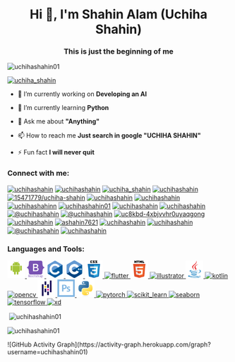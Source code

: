 <h1 align="center">Hi 👋, I'm Shahin Alam (Uchiha Shahin)</h1>
<h3 align="center">This is just the beginning of me</h3>

<p align="left"> <img src="https://komarev.com/ghpvc/?username=uchihashahin01&label=Profile%20views&color=0e75b6&style=flat" alt="uchihashahin01" /> </p>

<p align="left"> <a href="https://twitter.com/uchiha_shahin" target="blank"><img src="https://img.shields.io/twitter/follow/uchiha_shahin?logo=twitter&style=for-the-badge" alt="uchiha_shahin" /></a> </p>

- 🔭 I’m currently working on **Developing an AI**

- 🌱 I’m currently learning **Python**

- 💬 Ask me about **"Anything"**

- 📫 How to reach me **Just search in google "UCHIHA SHAHIN"**

- ⚡ Fun fact **I will never quit**

<h3 align="left">Connect with me:</h3>
<p align="left">
<a href="https://codepen.io/uchihashahin" target="blank"><img align="center" src="https://raw.githubusercontent.com/rahuldkjain/github-profile-readme-generator/master/src/images/icons/Social/codepen.svg" alt="uchihashahin" height="30" width="40" /></a>
<a href="https://dev.to/uchihashahin" target="blank"><img align="center" src="https://raw.githubusercontent.com/rahuldkjain/github-profile-readme-generator/master/src/images/icons/Social/devto.svg" alt="uchihashahin" height="30" width="40" /></a>
<a href="https://twitter.com/uchiha_shahin" target="blank"><img align="center" src="https://raw.githubusercontent.com/rahuldkjain/github-profile-readme-generator/master/src/images/icons/Social/twitter.svg" alt="uchiha_shahin" height="30" width="40" /></a>
<a href="https://linkedin.com/in/uchihashahin" target="blank"><img align="center" src="https://raw.githubusercontent.com/rahuldkjain/github-profile-readme-generator/master/src/images/icons/Social/linked-in-alt.svg" alt="uchihashahin" height="30" width="40" /></a>
<a href="https://stackoverflow.com/users/15471779/uchiha-shahin" target="blank"><img align="center" src="https://raw.githubusercontent.com/rahuldkjain/github-profile-readme-generator/master/src/images/icons/Social/stack-overflow.svg" alt="15471779/uchiha-shahin" height="30" width="40" /></a>
<a href="https://codesandbox.com/uchihashahin" target="blank"><img align="center" src="https://raw.githubusercontent.com/rahuldkjain/github-profile-readme-generator/master/src/images/icons/Social/codesandbox.svg" alt="uchihashahin" height="30" width="40" /></a>
<a href="https://kaggle.com/uchihashahin" target="blank"><img align="center" src="https://raw.githubusercontent.com/rahuldkjain/github-profile-readme-generator/master/src/images/icons/Social/kaggle.svg" alt="uchihashahin" height="30" width="40" /></a>
<a href="https://fb.com/uchihashahinn" target="blank"><img align="center" src="https://raw.githubusercontent.com/rahuldkjain/github-profile-readme-generator/master/src/images/icons/Social/facebook.svg" alt="uchihashahinn" height="30" width="40" /></a>
<a href="https://instagram.com/uchihashahin01" target="blank"><img align="center" src="https://raw.githubusercontent.com/rahuldkjain/github-profile-readme-generator/master/src/images/icons/Social/instagram.svg" alt="uchihashahin01" height="30" width="40" /></a>
<a href="https://dribbble.com/uchihashahin" target="blank"><img align="center" src="https://raw.githubusercontent.com/rahuldkjain/github-profile-readme-generator/master/src/images/icons/Social/dribbble.svg" alt="uchihashahin" height="30" width="40" /></a>
<a href="https://www.behance.net/uchihashahin" target="blank"><img align="center" src="https://raw.githubusercontent.com/rahuldkjain/github-profile-readme-generator/master/src/images/icons/Social/behance.svg" alt="uchihashahin" height="30" width="40" /></a>
<a href="https://hashnode.com/@uchihashahin" target="blank"><img align="center" src="https://raw.githubusercontent.com/rahuldkjain/github-profile-readme-generator/master/src/images/icons/Social/hashnode.svg" alt="@uchihashahin" height="30" width="40" /></a>
<a href="https://medium.com/@uchihashahin" target="blank"><img align="center" src="https://raw.githubusercontent.com/rahuldkjain/github-profile-readme-generator/master/src/images/icons/Social/medium.svg" alt="@uchihashahin" height="30" width="40" /></a>
<a href="https://www.youtube.com/c/uc8kbd-4xbjvvhr0uyaqgong" target="blank"><img align="center" src="https://raw.githubusercontent.com/rahuldkjain/github-profile-readme-generator/master/src/images/icons/Social/youtube.svg" alt="uc8kbd-4xbjvvhr0uyaqgong" height="30" width="40" /></a>
<a href="https://www.codechef.com/users/uchihashahin" target="blank"><img align="center" src="https://cdn.jsdelivr.net/npm/simple-icons@3.1.0/icons/codechef.svg" alt="uchihashahin" height="30" width="40" /></a>
<a href="https://www.hackerrank.com/ashahin7621" target="blank"><img align="center" src="https://raw.githubusercontent.com/rahuldkjain/github-profile-readme-generator/master/src/images/icons/Social/hackerrank.svg" alt="ashahin7621" height="30" width="40" /></a>
<a href="https://codeforces.com/profile/uchihashahin" target="blank"><img align="center" src="https://raw.githubusercontent.com/rahuldkjain/github-profile-readme-generator/master/src/images/icons/Social/codeforces.svg" alt="uchihashahin" height="30" width="40" /></a>
<a href="https://www.leetcode.com/uchihashahin" target="blank"><img align="center" src="https://raw.githubusercontent.com/rahuldkjain/github-profile-readme-generator/master/src/images/icons/Social/leet-code.svg" alt="uchihashahin" height="30" width="40" /></a>
<a href="https://www.hackerearth.com/@uchihashahin" target="blank"><img align="center" src="https://raw.githubusercontent.com/rahuldkjain/github-profile-readme-generator/master/src/images/icons/Social/hackerearth.svg" alt="@uchihashahin" height="30" width="40" /></a>
<a href="https://www.topcoder.com/members/uchihashahin" target="blank"><img align="center" src="https://raw.githubusercontent.com/rahuldkjain/github-profile-readme-generator/master/src/images/icons/Social/topcoder.svg" alt="uchihashahin" height="30" width="40" /></a>
</p>

<h3 align="left">Languages and Tools:</h3>
<p align="left"> <a href="https://developer.android.com" target="_blank" rel="noreferrer"> <img src="https://raw.githubusercontent.com/devicons/devicon/master/icons/android/android-original-wordmark.svg" alt="android" width="40" height="40"/> </a> <a href="https://getbootstrap.com" target="_blank" rel="noreferrer"> <img src="https://raw.githubusercontent.com/devicons/devicon/master/icons/bootstrap/bootstrap-plain-wordmark.svg" alt="bootstrap" width="40" height="40"/> </a> <a href="https://www.cprogramming.com/" target="_blank" rel="noreferrer"> <img src="https://raw.githubusercontent.com/devicons/devicon/master/icons/c/c-original.svg" alt="c" width="40" height="40"/> </a> <a href="https://www.w3schools.com/cpp/" target="_blank" rel="noreferrer"> <img src="https://raw.githubusercontent.com/devicons/devicon/master/icons/cplusplus/cplusplus-original.svg" alt="cplusplus" width="40" height="40"/> </a> <a href="https://www.w3schools.com/css/" target="_blank" rel="noreferrer"> <img src="https://raw.githubusercontent.com/devicons/devicon/master/icons/css3/css3-original-wordmark.svg" alt="css3" width="40" height="40"/> </a> <a href="https://flutter.dev" target="_blank" rel="noreferrer"> <img src="https://www.vectorlogo.zone/logos/flutterio/flutterio-icon.svg" alt="flutter" width="40" height="40"/> </a> <a href="https://www.w3.org/html/" target="_blank" rel="noreferrer"> <img src="https://raw.githubusercontent.com/devicons/devicon/master/icons/html5/html5-original-wordmark.svg" alt="html5" width="40" height="40"/> </a> <a href="https://www.adobe.com/in/products/illustrator.html" target="_blank" rel="noreferrer"> <img src="https://www.vectorlogo.zone/logos/adobe_illustrator/adobe_illustrator-icon.svg" alt="illustrator" width="40" height="40"/> </a> <a href="https://www.java.com" target="_blank" rel="noreferrer"> <img src="https://raw.githubusercontent.com/devicons/devicon/master/icons/java/java-original.svg" alt="java" width="40" height="40"/> </a> <a href="https://kotlinlang.org" target="_blank" rel="noreferrer"> <img src="https://www.vectorlogo.zone/logos/kotlinlang/kotlinlang-icon.svg" alt="kotlin" width="40" height="40"/> </a> <a href="https://opencv.org/" target="_blank" rel="noreferrer"> <img src="https://www.vectorlogo.zone/logos/opencv/opencv-icon.svg" alt="opencv" width="40" height="40"/> </a> <a href="https://pandas.pydata.org/" target="_blank" rel="noreferrer"> <img src="https://raw.githubusercontent.com/devicons/devicon/2ae2a900d2f041da66e950e4d48052658d850630/icons/pandas/pandas-original.svg" alt="pandas" width="40" height="40"/> </a> <a href="https://www.photoshop.com/en" target="_blank" rel="noreferrer"> <img src="https://raw.githubusercontent.com/devicons/devicon/master/icons/photoshop/photoshop-line.svg" alt="photoshop" width="40" height="40"/> </a> <a href="https://www.python.org" target="_blank" rel="noreferrer"> <img src="https://raw.githubusercontent.com/devicons/devicon/master/icons/python/python-original.svg" alt="python" width="40" height="40"/> </a> <a href="https://pytorch.org/" target="_blank" rel="noreferrer"> <img src="https://www.vectorlogo.zone/logos/pytorch/pytorch-icon.svg" alt="pytorch" width="40" height="40"/> </a> <a href="https://scikit-learn.org/" target="_blank" rel="noreferrer"> <img src="https://upload.wikimedia.org/wikipedia/commons/0/05/Scikit_learn_logo_small.svg" alt="scikit_learn" width="40" height="40"/> </a> <a href="https://seaborn.pydata.org/" target="_blank" rel="noreferrer"> <img src="https://seaborn.pydata.org/_images/logo-mark-lightbg.svg" alt="seaborn" width="40" height="40"/> </a> <a href="https://www.tensorflow.org" target="_blank" rel="noreferrer"> <img src="https://www.vectorlogo.zone/logos/tensorflow/tensorflow-icon.svg" alt="tensorflow" width="40" height="40"/> </a> <a href="https://www.adobe.com/products/xd.html" target="_blank" rel="noreferrer"> <img src="https://cdn.worldvectorlogo.com/logos/adobe-xd.svg" alt="xd" width="40" height="40"/> </a> </p>

<p>&nbsp;<img align="center" src="https://github-readme-stats.vercel.app/api?username=uchihashahin01&show_icons=true&locale=en" alt="uchihashahin01" /></p>

<p><img align="center" src="https://github-readme-streak-stats.herokuapp.com/?user=uchihashahin01&" alt="uchihashahin01" /></p>

<p>![GitHub Activity Graph](https://activity-graph.herokuapp.com/graph?username=uchihashahin01) </p>    
